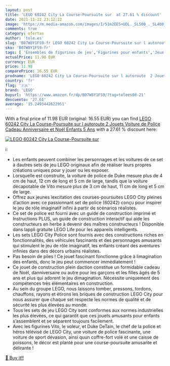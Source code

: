 ```yaml
---
layout: post
title: 'LEGO 60242 City La Course-Poursuite sur  at 27.61 % discount'
date: 2021-11-22 23:12:22
image: 'https://m.media-amazon.com/images/I/51m2EE5+UDL._SL500_._SL400_.jpg'
comments: true
category: ofertas
author: 'tole.es'
slug: 'B07W8Y1FS9-fr LEGO 60242 City La Course-Poursuite sur l autoroute 2...'
sku: 'B07W8Y1FS9-fr'
tags: [ 'Ensembles de figurines de jeu','Figurines pour enfants','Jeux et Jouets','Jeux et jouets','lego', ]
actualPrice: 11.98 EUR
currency: EUR
price: 11.98
comparePrice: 16.55 EUR
prodname: 'LEGO 60242 City La Course-Poursuite sur l autoroute  2 Jouets Voiture de Police  Cadeau Anniversaire et Noël Enfants 5 Ans'
country: 'fr'
flag: '🇫🇷'
brand: 'LEGO'
buyurl: 'https://www.amazon.fr/dp/B07W8Y1FS9/?tag=tolees0d-21'
descuento: '27.61'
average: '15.2493442622951'
---
```


With a final price of 11.98 EUR (original: 16.55 EUR) you can find [LEGO 60242 City La Course-Poursuite sur l autoroute  2 Jouets Voiture de Police  Cadeau Anniversaire et Noël Enfants 5 Ans](https://www.amazon.fr/dp/B07W8Y1FS9/?tag=tolees0d-21) with a  27.61 % discount here:

[![LEGO 60242 City La Course-Poursuite sur ](https://m.media-amazon.com/images/I/51m2EE5+UDL._SL500_._SL400_.jpg)](https://www.amazon.fr/dp/B07W8Y1FS9/?tag=tolees0d-21)

ℹ️:

- Les enfants peuvent combiner les personnages et les voitures de ce set à dautres sets de jeu LEGO originaux afin de réaliser leurs propres créations uniques pour y jouer ou les exposer.
- Lorsquelle est construite, la voiture de police de Duke mesure plus de 4 cm de haut, 12 cm de long et 5 cm de large, tandis que la voiture décapotable de Vito mesure plus de 3 cm de haut, 11 cm de long et 5 cm de large.
- Offrez aux jeunes lexcitation des courses-poursuites LEGO City pleines d’action avec ce passionnant set de police (60242) conçu pour inspirer le jeu de rôle imaginatif infini à partir de scénarios réalistes.
- Ce set de police est fourni avec un guide de construction imprimé et Instructions PLUS, un guide de construction interactif qui aide les constructeurs en herbe à devenir des maîtres constructeurs ! Disponible dans lappli gratuite LEGO Life pour les appareils intelligents.
- Les sets LEGO City Police sont fournis avec des constructions riches en fonctionnalités, des véhicules fascinants et des personnages amusants qui stimulent le jeu de rôle imaginatif, les enfants créant des aventures infinies dans des décors urbains réalistes.
- Pas besoin de piles ! Ce jouet fascinant fonctionne grâce à limagination des enfants, donc le jeu peut commencer immédiatement !
- Ce jouet de construction plein daction constitue un formidable cadeau de Noël, danniversaire ou autre pour les garçons et les filles âgés de 5 ans et plus qui adorent le jeu dimagination. Nécessite uniquement des compétences très élémentaires en construction.
- Au sein du groupe LEGO, nous laissons tomber, pressons, tordons, chauffons, rayons et étirons les briques de construction LEGO City pour nous assurer que chaque set respecte les normes de qualité et de sécurité les plus élevées au monde.
- Tous les sets de jeu LEGO City sont conformes aux normes industrielles les plus élevées, ce qui garantit que ces jouets amusants pour enfants s’assemblent et se séparent toujours facilement.
- Avec les figurines Vito, le voleur, et Duke DeTain, le chef de la police et héros télévisé de LEGO City, une voiture de police fascinante, une voiture de sport dévasion, ainsi quun coffre-fort volé et une caisse de poissons, le décor est planté pour une course-poursuite amusante et délirante !

[🛒 Buy it!!](https://www.amazon.fr/dp/B07W8Y1FS9/?tag=tolees0d-21)
